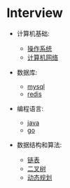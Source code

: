 # Interview

* 计算机基础:
  * [操作系统](https://github.com/Carpe-Wang/Interview/blob/main/OS.md)
  * [计算机网络](https://github.com/Carpe-Wang/Interview/blob/main/%E8%AE%A1%E7%AE%97%E6%9C%BA%E7%BD%91%E7%BB%9C.md)
* 数据库:
  * [mysql](https://github.com/Carpe-Wang/Interview/blob/main/mysql.md)
  * [redis](https://github.com/Carpe-Wang/Interview/blob/main/Redis.md)

* 编程语言:
  * [java](https://github.com/Carpe-Wang/Interview/blob/main/java.md)
  * [go](https://github.com/Carpe-Wang/Interview/blob/main/Go.md)

* 数据结构和算法:
  * [链表](https://github.com/Carpe-Wang/Interview/tree/main/%E6%95%B0%E6%8D%AE%E7%BB%93%E6%9E%84/%E9%93%BE%E8%A1%A8)
  * [二叉树](https://github.com/Carpe-Wang/Interview/tree/main/%E6%95%B0%E6%8D%AE%E7%BB%93%E6%9E%84/%E4%BA%8C%E5%8F%89%E6%A0%91)
  * [动态规划](https://github.com/Carpe-Wang/Interview/tree/main/%E7%AE%97%E6%B3%95/%E5%8A%A8%E6%80%81%E8%A7%84%E5%88%92)
